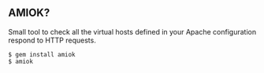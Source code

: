 AMIOK?
------

Small tool to check all the virtual hosts defined in your Apache configuration
respond to HTTP requests.

    $ gem install amiok
    $ amiok